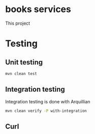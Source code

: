 # books services

This project


# Testing

## Unit testing

```sh
mvn clean test
```

## Integration testing

Integration testing is done with Arquillian

```sh
mvn clean verify -P with-integration
```

## Curl

